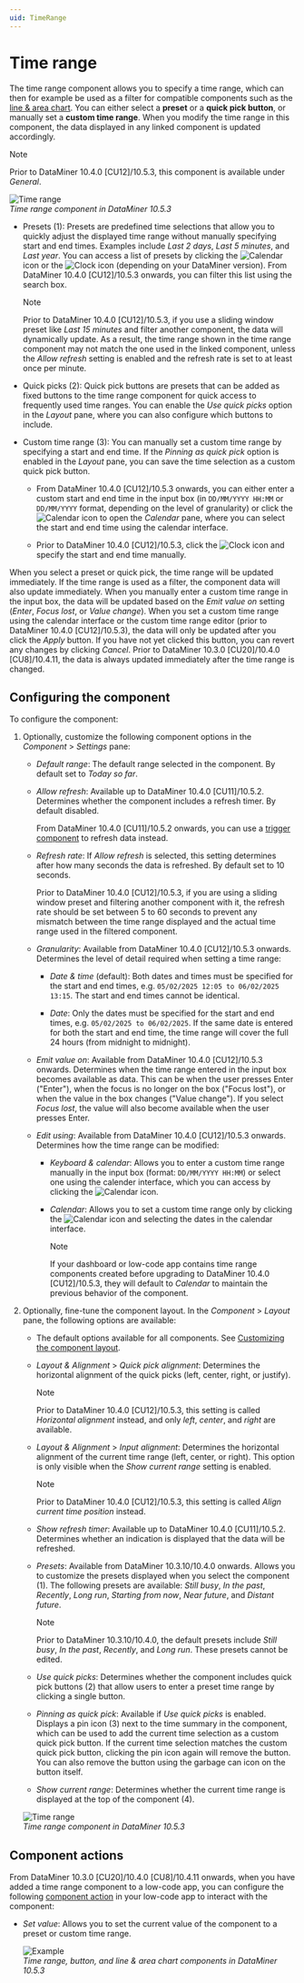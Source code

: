 ```yaml
---
uid: TimeRange
---
```


# Time range

The time range component allows you to specify a time range, which can then for example be used as a filter for compatible components such as the [line & area chart](xref:LineAndAreaChart). You can either select a **preset** or a **quick pick button**, or manually set a **custom time range**. When you modify the time range in this component, the data displayed in any linked component is updated accordingly.

> [!NOTE]
> Prior to DataMiner 10.4.0 [CU12]/10.5.3<!--RN 41934-->, this component is available under *General*.

![Time range](~/user-guide/images/Time_Range.png)<br>*Time range component in DataMiner 10.5.3*

- Presets (1): Presets are predefined time selections that allow you to quickly adjust the displayed time range without manually specifying start and end times. Examples include *Last 2 days*, *Last 5 minutes*, and *Last year*. You can access a list of presets by clicking the ![Calendar](~/user-guide/images/Calendar_Icon.png) icon or the ![Clock](~/user-guide/images/Clock_Icon.png) icon (depending on your DataMiner version<!--RN 42082-->). From DataMiner 10.4.0 [CU12]/10.5.3 onwards<!--RN 42082-->, you can filter this list using the search box.

  > [!NOTE]
  > Prior to DataMiner 10.4.0 [CU12]/10.5.3<!--RN 42082-->, if you use a sliding window preset like *Last 15 minutes* and filter another component, the data will dynamically update. As a result, the time range shown in the time range component may not match the one used in the linked component, unless the *Allow refresh* setting is enabled and the refresh rate is set to at least once per minute.

- Quick picks (2): Quick pick buttons are presets that can be added as fixed buttons to the time range component for quick access to frequently used time ranges. You can enable the *Use quick picks* option in the *Layout* pane, where you can also configure which buttons to include.

- Custom time range (3): You can manually set a custom time range by specifying a start and end time. If the *Pinning as quick pick* option is enabled in the *Layout* pane, you can save the time selection as a custom quick pick button.

  - From DataMiner 10.4.0 [CU12]/10.5.3 onwards<!--RN 42082-->, you can either enter a custom start and end time in the input box (in `DD/MM/YYYY HH:MM` or `DD/MM/YYYY` format, depending on the level of granularity) or click the ![Calendar](~/user-guide/images/Calendar_Icon.png) icon to open the *Calendar* pane, where you can select the start and end time using the calendar interface.

  - Prior to DataMiner 10.4.0 [CU12]/10.5.3, click the ![Clock](~/user-guide/images/Clock_Icon.png) icon and specify the start and end time manually.

When you select a preset or quick pick, the time range will be updated immediately. If the time range is used as a filter, the component data will also update immediately. When you manually enter a custom time range in the input box, the data will be updated based on the *Emit value on* setting (*Enter*, *Focus lost*, or *Value change*). When you set a custom time range using the calendar interface or the custom time range editor (prior to DataMiner 10.4.0 [CU12]/10.5.3<!--RN 42082-->), the data will only be updated after you click the *Apply* button. If you have not yet clicked this button, you can revert any changes by clicking *Cancel*. Prior to DataMiner 10.3.0 [CU20]/10.4.0 [CU8]/10.4.11<!--RN 40622-->, the data is always updated immediately after the time range is changed.

## Configuring the component

To configure the component:

1. Optionally, customize the following component options in the *Component* > *Settings* pane:

   - *Default range*: The default range selected in the component. By default set to *Today so far*.

   - *Allow refresh*: Available up to DataMiner 10.4.0 [CU11]/10.5.2<!--RN 41931-->. Determines whether the component includes a refresh timer. By default disabled.

     From DataMiner 10.4.0 [CU11]/10.5.2 onwards, you can use a [trigger component](xref:DashboardTrigger) to refresh data instead.

   - *Refresh rate*: If *Allow refresh* is selected, this setting determines after how many seconds the data is refreshed. By default set to 10 seconds.

     Prior to DataMiner 10.4.0 [CU12]/10.5.3<!--RN 42082-->, if you are using a sliding window preset and filtering another component with it, the refresh rate should be set between 5 to 60 seconds to prevent any mismatch between the time range displayed and the actual time range used in the filtered component.

   - *Granularity*: Available from DataMiner 10.4.0 [CU12]/10.5.3 onwards<!--RN 42082-->. Determines the level of detail required when setting a time range:

     - *Date & time* (default): Both dates and times must be specified for the start and end times, e.g. `05/02/2025 12:05 to 06/02/2025 13:15`. The start and end times cannot be identical.

     - *Date*: Only the dates must be specified for the start and end times, e.g. `05/02/2025 to 06/02/2025`. If the same date  is entered for both the start and end time, the time range will cover the full 24 hours (from midnight to midnight).

   - *Emit value on*: Available from DataMiner 10.4.0 [CU12]/10.5.3 onwards<!--RN 42082-->. Determines when the time range entered in the input box becomes available as data. This can be when the user presses Enter ("Enter"), when the focus is no longer on the box ("Focus lost"), or when the value in the box changes ("Value change"). If you select *Focus lost*, the value will also become available when the user presses Enter.

   - *Edit using*: Available from DataMiner 10.4.0 [CU12]/10.5.3 onwards<!--RN 42082-->. Determines how the time range can be modified:

     - *Keyboard & calendar*: Allows you to enter a custom time range manually in the input box (format: `DD/MM/YYYY HH:MM`) or select one using the calender interface, which you can access by clicking the ![Calendar](~/user-guide/images/Calendar_Icon.png) icon.

     - *Calendar*: Allows you to set a custom time range only by clicking the ![Calendar](~/user-guide/images/Calendar_Icon.png) icon and selecting the dates in the calendar interface.

       > [!NOTE]
       > If your dashboard or low-code app contains time range components created before upgrading to DataMiner 10.4.0 [CU12]/10.5.3, they will default to *Calendar* to maintain the previous behavior of the component.

1. Optionally, fine-tune the component layout. In the *Component* > *Layout* pane, the following options are available:

   - The default options available for all components. See [Customizing the component layout](xref:Customize_Component_Layout).

   - *Layout & Alignment* > *Quick pick alignment*: Determines the horizontal alignment of the quick picks (left, center, right, or justify).

     > [!NOTE]
     > Prior to DataMiner 10.4.0 [CU12]/10.5.3<!--RN 42082-->, this setting is called *Horizontal alignment* instead, and only *left*, *center*, and *right* are available.

   - *Layout & Alignment* > *Input alignment*: Determines the horizontal alignment of the current time range (left, center, or right). This option is only visible when the *Show current range* setting is enabled.

     > [!NOTE]
     > Prior to DataMiner 10.4.0 [CU12]/10.5.3<!--RN 42082-->, this setting is called *Align current time position* instead.

   - *Show refresh timer*: Available up to DataMiner 10.4.0 [CU11]/10.5.2<!--RN 41931-->. Determines whether an indication is displayed that the data will be refreshed.

   - *Presets*: Available from DataMiner 10.3.10/10.4.0 onwards<!--RN 37050-->. Allows you to customize the presets displayed when you select the component (1). The following presets are available: *Still busy*, *In the past*, *Recently*, *Long run*, *Starting from now*, *Near future*, and *Distant future*.

     > [!NOTE]
     > Prior to DataMiner 10.3.10/10.4.0, the default presets include *Still busy*, *In the past*, *Recently*, and *Long run*. These presets cannot be edited.

   - *Use quick picks*: Determines whether the component includes quick pick buttons (2) that allow users to enter a preset time range by clicking a single button.

   - *Pinning as quick pick*: Available if *Use quick picks* is enabled. Displays a pin icon (3) next to the time summary in the component, which can be used to add the current time selection as a custom quick pick button. If the current time selection matches the custom quick pick button, clicking the pin icon again will remove the button. You can also remove the button using the garbage can icon on the button itself.

   - *Show current range*: Determines whether the current time range is displayed at the top of the component (4).

   ![Time range](~/user-guide/images/TimeRange.png)<br>*Time range component in DataMiner 10.5.3*

## Component actions

From DataMiner 10.3.0 [CU20]/10.4.0 [CU8]/10.4.11 onwards<!--RN 40569-->, when you have added a time range component to a low-code app, you can configure the following [component action](xref:LowCodeApps_event_config#executing-a-component-action) in your low-code app to interact with the component:

- *Set value*: Allows you to set the current value of the component to a preset or custom time range.

  ![Example](~/user-guide/images/Set_Value_Time_Range.gif)<br>*Time range, button, and line & area chart components in DataMiner 10.5.3*

